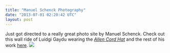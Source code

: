 ```yaml
---
title: "Manuel Schenck Photography"
date: "2013-07-01 02:20:42 UTC"
layout: post
---
```


<p>Just got directed to a really great photo site by Manuel Schenck. Check out this wall ride of Luidgi Gaydu wearing the <a href="http://store.castequality.com/product/allen-cord-hat"><em>Allen Cord Hat</em></a> and the rest of his work <a href="http://manuelschenck.com/actions/">here</a>. <img src="http://media.tumblr.com/a256fa7242fdd4bdcc23c17c7fda444f/tumblr_inline_mp8jtqeX1R1qz4rgp.jpg"/></p>
